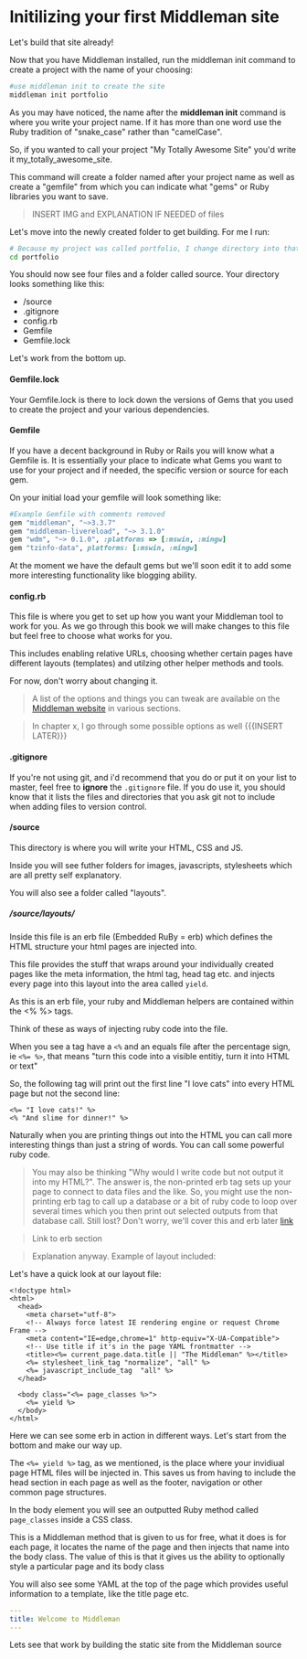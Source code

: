 # Initilizing your first Middleman site

Let's build that site already!

Now that you have Middleman installed, run the middleman init command to create a project with the name of your choosing:

```bash
#use middleman init to create the site
middleman init portfolio
```

As you may have noticed, the name after the **middleman init** command is where you write your project name. If it has more than one word use the Ruby tradition of "snake_case" rather than "camelCase".

So, if you wanted to call your project "My Totally Awesome Site" you'd write it my_totally_awesome_site.

This command will create a folder named after your project name as well as create a "gemfile" from which you can indicate what "gems" or Ruby libraries you want to save.

> INSERT IMG and EXPLANATION IF NEEDED of files
 
Let's move into the newly created folder to get building. For me I run:

```bash
# Because my project was called portfolio, I change directory into that folder
cd portfolio
```

You should now see four files and a folder called source. Your directory looks something like this:

* /source
* .gitignore
* config.rb
* Gemfile
* Gemfile.lock

Let's work from the bottom up. 

#### Gemfile.lock

Your Gemfile.lock is there to lock down the versions of Gems that you used to create the project and your various dependencies.

#### Gemfile

If you have a decent background in Ruby or Rails you will know what a Gemfile is. It is essentially your place to indicate what Gems you want to use for your project and if needed, the specific version or source for each gem.

On your initial load your gemfile will look something like:

```Ruby
#Example Gemfile with comments removed
gem "middleman", "~>3.3.7"
gem "middleman-livereload", "~> 3.1.0"
gem "wdm", "~> 0.1.0", :platforms => [:mswin, :mingw]
gem "tzinfo-data", platforms: [:mswin, :mingw]
```

At the moment we have the default gems but we'll soon edit it to add some more interesting functionality like blogging ability.

#### config.rb

This file is where you get to set up how you want your Middleman tool to work for you. As we go through this book we will make changes to this file but feel free to choose what works for you.

This includes enabling relative URLs, choosing whether certain pages have different layouts (templates) and utilzing other helper methods and tools.

For now, don't worry about changing it.

> A list of the options and things you can tweak are available on the [Middleman website](http://middlemanapp.com/) in various sections.

> In chapter x, I go through some possible options as well {{{INSERT LATER}}}

#### .gitignore

If you're not using git, and i'd recommend that you do or put it on your list to master, feel free to **ignore** the ```.gitignore``` file. If you do use it, you should know that it lists the files and directories that you ask git not to include when adding files to version control.

#### /source

This directory is where you will write your HTML, CSS and JS.

Inside you will see futher folders for images, javascripts, stylesheets which are all pretty self explanatory.

You will also see a folder called "layouts".

##### /source/layouts/

Inside this file is an erb file (Embedded RuBy = erb) which defines the HTML structure your html pages are injected into.

This file provides the stuff that wraps around your individually created pages like the meta information, the html tag, head tag etc. and injects every page into this layout into the area called ```yield```.

As this is an erb file, your ruby and Middleman helpers are contained within the <% %> tags.

Think of these as ways of injecting ruby code into the file.

When you see a tag have a ```<%``` and an equals file after the percentage sign, ie ```<%= %>```, that means "turn this code into a visible entitiy, turn it into HTML or text"

So, the following tag will print out the first line "I love cats" into every HTML page but not the second line:

```erb
<%= "I love cats!" %>
<% "And slime for dinner!" %>
```

Naturally when you are printing things out into the HTML you can call more interesting things than just a string of words. You can call some powerful ruby code.

> You may also be thinking "Why would I write code but not output it into my HTML?". The answer is, the non-printed erb tag sets up your page to connect to data files and the like. So, you might use the non-printing erb tag to call up a database or a bit of ruby code to loop over several times which you then print out selected outputs from that database call. Still lost? Don't worry, we'll cover this and erb later [link](link)

> Link to erb section

> Explanation anyway. Example of layout included:

Let's have a quick look at our layout file:

```erb
<!doctype html>
<html>
  <head>
    <meta charset="utf-8">
    <!-- Always force latest IE rendering engine or request Chrome Frame -->
    <meta content="IE=edge,chrome=1" http-equiv="X-UA-Compatible">
    <!-- Use title if it's in the page YAML frontmatter -->
    <title><%= current_page.data.title || "The Middleman" %></title>
    <%= stylesheet_link_tag "normalize", "all" %>
    <%= javascript_include_tag  "all" %>
  </head>
  
  <body class="<%= page_classes %>">
    <%= yield %>
  </body>
</html>
```

Here we can see some erb in action in different ways. Let's start from the bottom and make our way up.

The ```<%= yield %>``` tag, as we mentioned, is the place where your invidiual page HTML files will be injected in. This saves us from having to include the head section in each page as well as the footer, navigation or other common page structures.

In the body element you will see an outputted Ruby method called ```page_classes``` inside a CSS class.

This is a Middleman method that is given to us for free, what it does is for each page, it locates the name of the page and then injects that name into the body class. The value of this is  that it gives us the ability to optionally style a particular page and its body class

You will also see some YAML at the top of the page which provides useful information to a template, like the title page etc.

```yaml
---
title: Welcome to Middleman
---
```

Lets see that work by building the static site from the Middleman source
